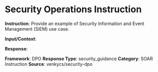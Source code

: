 # Security Operations Instruction

**Instruction**: Provide an example of Security Information and Event Management (SIEM) use case.

**Input/Context**: 

**Response**: 

**Framework**: DPO
**Response Type**: security_guidance
**Category**: SOAR Instruction
**Source**: venkycs/security-dpo
